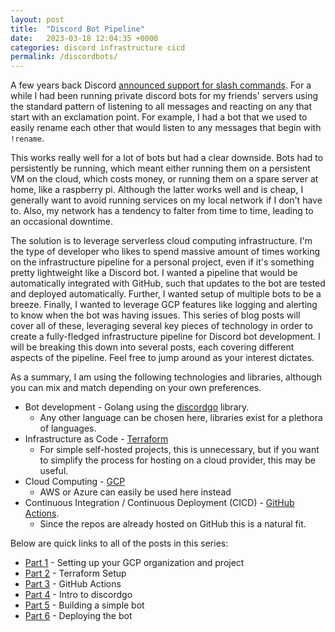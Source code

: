 ```yaml
---
layout: post
title:  "Discord Bot Pipeline"
date:   2023-03-18 12:04:35 +0000
categories: discord infrastructure cicd
permalink: /discordbots/
---
```

A few years back Discord [announced support for slash commands](https://discord.com/blog/slash-commands-are-here).
For a while I had been running private discord bots for my friends' servers
using the standard pattern of listening to all messages and reacting on any that
start with an exclamation point. For example, I had a bot that we used to easily
rename each other that would listen to any messages that begin with `!rename`.

This works really well for a lot of bots but had a clear downside. Bots had to
persistently be running, which meant either running them on a persistent VM on
the cloud, which costs money, or running them on a spare server at home, like a
raspberry pi. Although the latter works well and is cheap, I generally want to
avoid running services on my local network if I don't have to. Also, my network
has a tendency to falter from time to time, leading to an occasional downtime.

The solution is to leverage serverless cloud computing infrastructure. I'm the
type of developer who likes to spend massive amount of times working on the
infrastructure pipeline for a personal project, even if it's something pretty
lightweight like a Discord bot. I wanted a pipeline that would be automatically
integrated with GitHub, such that updates to the bot are tested and deployed
automatically. Further, I wanted setup of multiple bots to be a breeze. Finally,
I wanted to leverage GCP features like logging and alerting to know when the bot
was having issues. This series of blog posts will cover all of these, leveraging
several key pieces of technology in order to create a fully-fledged
infrastructure pipeline for Discord bot development. I will be breaking this
down into several posts, each covering different aspects of the pipeline. Feel
free to jump around as your interest dictates.

As a summary, I am using the following technologies and libraries, although you
can mix and match depending on your own preferences.

* Bot development - Golang using the [discordgo](https://github.com/bwmarrin/discordgo)
  library.
    * Any other language can be chosen here, libraries exist for a plethora of
      languages.
* Infrastructure as Code - [Terraform](https://terraform.io/)
    * For simple self-hosted projects, this is unnecessary, but if you want to
      simplify the process for hosting on a cloud provider, this may be useful.
* Cloud Computing - [GCP](https://cloud.google.com/)
    * AWS or Azure can easily be used here instead
* Continuous Integration / Continuous Deployment (CICD) - [GitHub Actions](https://github.com/features/actions).
    * Since the repos are already hosted on GitHub this is a natural fit.

Below are quick links to all of the posts in this series:
* [Part 1](part1-gcp) - Setting up your GCP organization and project
* [Part 2](part2-terraform) - Terraform Setup
* [Part 3](part3-github-actions) - GitHub Actions
* [Part 4](part4-discordgo) - Intro to discordgo
* [Part 5](part5-bot-creation) - Building a simple bot
* [Part 6](part6-bot-deploy) - Deploying the bot
